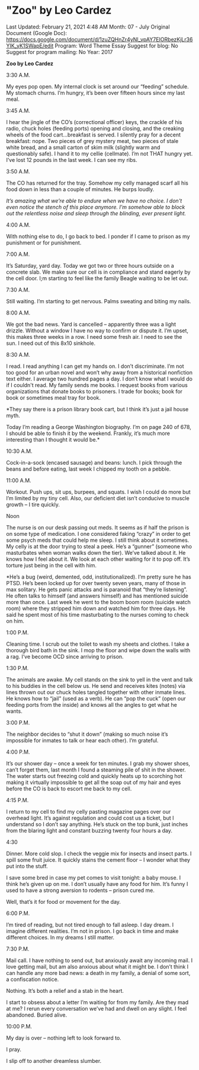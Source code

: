 # "Zoo" by Leo Cardez

Last Updated: February 21, 2021 4:48 AM
Month: 07 - July
Original Document (Google Doc): https://docs.google.com/document/d/1zuZQHnZr4yNI_vpAY7EIORbezKjLr36YIK_yK1SWapE/edit
Program: Word Theme Essay
Suggest for blog: No
Suggest for program mailing: No
Year: 2017

**Zoo by Leo Cardez**

3:30 A.M.

My eyes pop open. My internal clock is set around our “feeding” schedule. My stomach churns. I’m hungry, it’s been over fifteen hours since my last meal.

3:45 A.M.

I hear the jingle of the CO’s (correctional officer) keys, the crackle of his radio, chuck holes (feeding ports) opening and closing, and the creaking wheels of the food cart...breakfast is served. I silently pray for a decent breakfast: nope. Two pieces of grey mystery meat, two pieces of stale white bread, and a small carton of skim milk (slightly warm and questionably safe). I hand it to my cellie (cellmate). I’m not THAT hungry yet. I’ve lost 12 pounds in the last week. I can see my ribs.

3:50 A.M.

The CO has returned for the tray. Somehow my celly managed scarf all his food down in less than a couple of minutes. He burps loudly.

*It’s amazing what we’re able to endure when we have no choice. I don't even notice the stench of this place anymore. I’m somehow able to block out the relentless noise and sleep through the blinding, ever present light.*

4:00 A.M.

With nothing else to do, I go back to bed. I ponder if I came to prison as my punishment or for punishment.

7:00 A.M.

It’s Saturday, yard day. Today we got two or three hours outside on a concrete slab. We make sure our cell is in compliance and stand eagerly by the cell door. I;m starting to feel like the family Beagle waiting to be let out.

7:30 A.M.

Still waiting. I’m starting to get nervous. Palms sweating and biting my nails.

8:00 A.M.

We got the bad news. Yard is cancelled – apparently three was a light drizzle. Without a window I have no way to confirm or dispute it. I’m upset, this makes three weeks in a row. I need some fresh air. I need to see the sun. I need out of this 8x10 sinkhole.

8:30 A.M.

I read. I read anything I can get my hands on. I don’t discriminate. I’m not too good for an urban novel and won’t why away from a historical nonfiction text either. I average two hundred pages a day. I don’t know what I would do if I couldn't read. My family sends me books. I request books from various organizations that donate books to prisoners. I trade for books; book for book or sometimes meal tray for book.

*They say there is a prison library book cart, but I think it’s just a jail house myth.

Today I’m reading a George Washington biography. I’m on page 240 of 678, I should be able to finish it by the weekend. Frankly, it’s much more interesting than I thought it would be.*

10:30 A.M.

Cock-in-a-sock (encased sausage) and beans: lunch. I pick through the beans and before eating, last week I chipped my tooth on a pebble.

11:00 A.M.

Workout. Push ups, sit ups, burpees, and squats. I wish I could do more but I’m limited by my tiny cell. Also, our deficient diet isn’t conducive to muscle growth – I tire quickly.

Noon

The nurse is on our desk passing out meds. It seems as if half the prison is on some type of medication. I one considered faking “crazy” in order to get some psych meds that could help me sleep. I still think about it sometimes. My celly is at the door trying to steal a peek. He’s a “gunner” (someone who masturbates when woman walks down the tier). We’ve talked about it. He knows how I feel about it. We look at each other waiting for it to pop off. It’s torture just being in the cell with him.

*He’s a bug (weird, demented, odd, institutionalized). I’m pretty sure he has PTSD. He’s been locked up for over twenty seven years, many of those in max solitary. He gets panic attacks and is paranoid that “they’re listening”. He often talks to himself (and answers himself) and has mentioned suicide more than once. Last week he went to the boom boom room (suicide watch room) where they stripped him down and watched him for three days. He said he spent most of his time masturbating to the nurses coming to check on him.

1:00 P.M.

Cleaning time. I scrub out the toilet to wash my sheets and clothes. I take a thorough bird bath in the sink. I mop the floor and wipe down the walls with a rag. I’ve become OCD since arriving to prison.

1:30 P.M.

The animals are awake. My cell stands on the sink to yell in the vent and talk to his buddies in the cell below us. He send and receives kites (notes) via lines thrown out our chuck holes tangled together with other inmate lines. He knows how to “jail” (used as a verb). He can “pop the cuck” (open our feeding ports from the inside) and knows all the angles to get what he wants.

3:00 P.M.

The neighbor decides to “shut it down” (making so much noise it’s impossible for inmates to talk or hear each other). I’m grateful.

4:00 P.M.

It’s our shower day – once a week for ten minutes. I grab my shower shoes, can’t forget them, last month I found a steaming pile of shit in the shower. The water starts out freezing cold and quickly heats up to scorching hot making it virtually impossible to get all the soap out of my hair and eyes before the CO is back to escort me back to my cell.

4:15 P.M.

I return to my cell to find my celly pasting magazine pages over our overhead light. It’s against regulation and could cost us a ticket, but I understand so I don’t say anything. He’s stuck on the top bunk, just inches from the blaring light and constant buzzing twenty four hours a day.

4:30

Dinner. More cold slop. I check the veggie mix for insects and insect parts. I spill some fruit juice. It quickly stains the cement floor – I wonder what they put into the stuff.

I save some bred in case my pet comes to visit tonight: a baby mouse. I think he’s given up on me. I don’t usually have any food for him. It’s funny I used to have a strong aversion to rodents – prison cured me.

Well, that’s it for food or movement for the day.

6:00 P.M.

I’m tired of reading, but not tired enough to fall asleep. I day dream. I imagine different realities. I’m not in prison. I go back in time and make different choices. In my dreams I still matter.

7:30 P.M.

Mail call. I have nothing to send out, but anxiously await any incoming mail. I love getting mail, but am also anxious about what it might be. I don’t think I can handle any more bad news: a death in my family, a denial of some sort, a confiscation notice.

Nothing. It’s both a relief and a stab in the heart.

I start to obsess about a letter I’m waiting for from my family. Are they mad at me? I rerun every conversation we’ve had and dwell on any slight. I feel abandoned. Buried alive.

10:00 P.M.

My day is over – nothing left to look forward to.

I pray.

I slip off to another dreamless slumber.